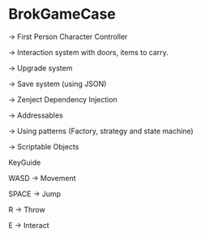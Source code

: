 # BrokGameCase

-> First Person Character Controller

-> Interaction system with doors, items to carry.

-> Upgrade system

-> Save system (using JSON)

-> Zenject Dependency Injection

-> Addressables

-> Using patterns (Factory, strategy and state machine)

-> Scriptable Objects


KeyGuide

WASD -> Movement

SPACE -> Jump

R -> Throw

E -> Interact




